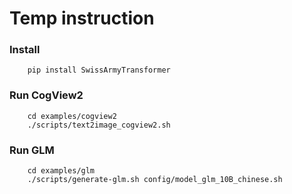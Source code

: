 # Temp instruction
### Install
```
    pip install SwissArmyTransformer
```
### Run CogView2
```
    cd examples/cogview2
    ./scripts/text2image_cogview2.sh
```

### Run GLM
```
    cd examples/glm
    ./scripts/generate-glm.sh config/model_glm_10B_chinese.sh
```